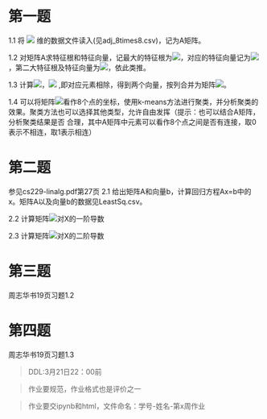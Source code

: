 # 第一题
1.1 将 <img src="http://chart.googleapis.com/chart?cht=tx&chl= 8\times 8   " style="border:none;"> 维的数据文件读入(见adj_8times8.csv)，记为A矩阵。

1.2 对矩阵A求特征根和特征向量，记最大的特征根为<img src="http://chart.googleapis.com/chart?cht=tx&chl= \lambda_1   " style="border:none;">，对应的特征向量记为<img src="http://chart.googleapis.com/chart?cht=tx&chl= \xi_1   " style="border:none;">
，第二大特征根及特征向量为<img src="http://chart.googleapis.com/chart?cht=tx&chl= \lambda_2 ,\xi_2  " style="border:none;">，依此类推。

1.3 计算<img src="http://chart.googleapis.com/chart?cht=tx&chl= \frac{\xi_2}{ \xi_1}  " style="border:none;">，<img src="http://chart.googleapis.com/chart?cht=tx&chl= \frac{\xi_3}{\xi_1}  " style="border:none;">
,即对应元素相除，得到两个向量，按列合并为矩阵<img src="http://chart.googleapis.com/chart?cht=tx&chl= B_{8\times 2}  " style="border:none;">。

1.4 可以将矩阵<img src="http://chart.googleapis.com/chart?cht=tx&chl= B  " style="border:none;">看作8个点的坐标，使用k-means方法进行聚类，并分析聚类的效果。聚类方法也可以选择其他类型，允许自由发挥（提示：也可以结合A矩阵，分析聚类结果是否
合理，其中A矩阵中元素可以看作8个点之间是否有连接，取0表示不相连，取1表示相连）

# 第二题
参见cs229-linalg.pdf第27页
2.1 给出矩阵A和向量b，计算回归方程Ax=b中的x。矩阵A以及向量b的数据见LeastSq.csv。

2.2 计算矩阵<img src="http://chart.googleapis.com/chart?cht=tx&chl= X^TA^TAX  " style="border:none;">对X的一阶导数

2.3 计算矩阵<img src="http://chart.googleapis.com/chart?cht=tx&chl= X^TA^TAX  " style="border:none;">对X的二阶导数

# 第三题
周志华书19页习题1.2

# 第四题
周志华书19页习题1.3

>DDL:3月21日22：00前

>作业要规范，作业格式也是评价之一

>作业要交ipynb和html，文件命名：学号-姓名-第x周作业
